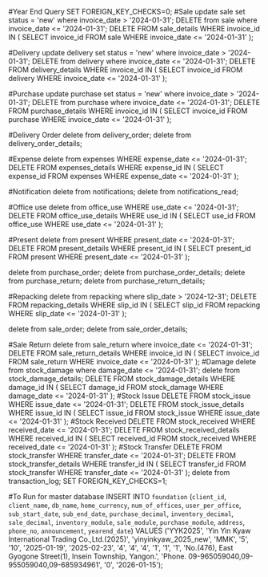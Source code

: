 #Year End Query
SET FOREIGN_KEY_CHECKS=0;
#Sale
update sale set status = 'new' where invoice_date > '2024-01-31';
DELETE from sale where invoice_date <= '2024-01-31';
DELETE FROM sale_details
WHERE invoice_id IN (
    SELECT invoice_id
    FROM sale
    WHERE invoice_date <= '2024-01-31'
);

#Delivery
update delivery set status = 'new' where invoice_date > '2024-01-31';
DELETE from delivery where invoice_date <= '2024-01-31';
DELETE FROM delivery_details
WHERE invoice_id IN (
    SELECT invoice_id
    FROM delivery
    WHERE invoice_date <= '2024-01-31'
);

#Purchase
update purchase set status = 'new' where invoice_date > '2024-01-31';
DELETE from purchase where invoice_date <= '2024-01-31';
DELETE FROM purchase_details
WHERE invoice_id IN (
    SELECT invoice_id
    FROM purchase
    WHERE invoice_date <= '2024-01-31'
);

#Delivery Order
delete from delivery_order;
delete from delivery_order_details;

#Expense
delete from expenses WHERE  expense_date <= '2024-01-31';
DELETE FROM expenses_details
WHERE expense_id IN (
    SELECT expense_id
    FROM expenses
    WHERE expense_date <= '2024-01-31'
);

#Notification
delete from notifications;
delete from notifications_read;

#Office use
delete from office_use WHERE  use_date <= '2024-01-31';
DELETE FROM office_use_details
WHERE use_id IN (
    SELECT use_id
    FROM office_use
    WHERE use_date <= '2024-01-31'
);

#Present
delete from present WHERE  present_date <= '2024-01-31';
DELETE FROM present_details
WHERE present_id IN (
    SELECT present_id
    FROM present
    WHERE present_date <= '2024-01-31'
);

delete from purchase_order;
delete from purchase_order_details;
delete from purchase_return;
delete from purchase_return_details;

#Repacking
delete from repacking where slip_date > '2024-12-31';
DELETE FROM repacking_details
WHERE slip_id IN (
    SELECT slip_id
    FROM repacking
    WHERE slip_date <= '2024-01-31'
);

delete from sale_order;
delete from sale_order_details;

#Sale Return
delete from sale_return where invoice_date <= '2024-01-31';
DELETE FROM sale_return_details
WHERE invoice_id IN (
    SELECT invoice_id
    FROM sale_return
    WHERE invoice_date <= '2024-01-31'
);
#Damage
delete from stock_damage where damage_date <= '2024-01-31';
delete from stock_damage_details;
DELETE FROM stock_damage_details
WHERE damage_id IN (
    SELECT damage_id
    FROM stock_damage
    WHERE damage_date <= '2024-01-31'
);
#Stock Issue
DELETE FROM stock_issue WHERE issue_date <= '2024-01-31';
DELETE FROM stock_issue_details WHERE issue_id IN (
    SELECT issue_id
    FROM stock_issue
    WHERE issue_date <= '2024-01-31'
);
#Stock Received
DELETE FROM stock_received WHERE received_date <= '2024-01-31';
DELETE FROM stock_received_details WHERE received_id IN (
    SELECT received_id
    FROM stock_received
    WHERE received_date <= '2024-01-31'
);
#Stock Transfer
DELETE FROM stock_transfer WHERE transfer_date <= '2024-01-31';
DELETE FROM stock_transfer_details WHERE transfer_id IN (
    SELECT transfer_id
    FROM stock_transfer
    WHERE transfer_date <= '2024-01-31'
);
delete from transaction_log;
SET FOREIGN_KEY_CHECKS=1;

#To Run for master database
INSERT INTO `foundation` (`client_id`, `client_name`, `db_name`, `home_currency`, `num_of_offices`, `user_per_office`, `sub_start_date`, `sub_end_date`, `purchase_decimal`, `inventory_decimal`, `sale_decimal`, `inventory_module`, `sale_module`, `purchase_module`, `address`, `phone_no`, `announcement`, `yearend_date`) VALUES ('YYK2025', 'Yin Yin Kyaw International Trading Co.,Ltd.(2025)', 'yinyinkyaw_2025_new', 'MMK', '5', '10', '2025-01-19', '2025-02-23', '4', '4', '4', '1', '1', '1', 'No.(476), East Gyogone Street(1), Insein Township, Yangon.', 'Phone. 09-965059040,09-955059040,09-685934961', '0', '2026-01-15');
